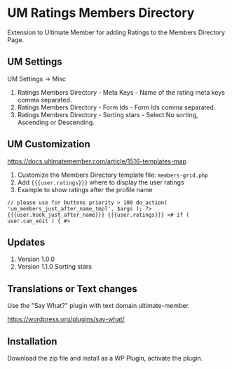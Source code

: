 # UM Ratings Members Directory
Extension to Ultimate Member for adding Ratings to the Members Directory Page.

## UM Settings
UM Settings -> Misc
1. Ratings Members Directory - Meta Keys - Name of the rating meta keys comma separated.
2. Ratings Members Directory - Form Ids - Form Ids comma separated.
3. Ratings Members Directory - Sorting stars - Select No sorting, Ascending or Descending.

## UM Customization
https://docs.ultimatemember.com/article/1516-templates-map
1. Customize the Members Directory template file: <code>members-grid.php</code>
2. Add <code>{{{user.ratings}}}</code> where to display the user ratings
3. Example to show ratings after the profile name

<code>// please use for buttons priority > 100
	do_action( 'um_members_just_after_name_tmpl', $args ); ?>
	{{{user.hook_just_after_name}}}
	{{{user.ratings}}}
	<# if ( user.can_edit ) { #></code>

## Updates
1. Version 1.0.0
2. Version 1.1.0 Sorting stars
  
## Translations or Text changes
Use the "Say What?" plugin with text domain ultimate-member.

https://wordpress.org/plugins/say-what/

## Installation
Download the zip file and install as a WP Plugin, activate the plugin.
